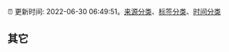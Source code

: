 :alarm_clock: 更新时间: 2022-06-30 06:49:51。[来源分类](../README.md)、[标签分类](../TAGS.md)、[时间分类](../TIMELINE.md)

## 其它



